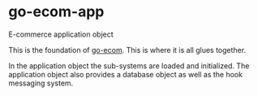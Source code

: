 # go-ecom-app
E-commerce application object

This is the foundation of [go-ecom](https://github.com/codedv8/go-ecom). This is where it is all glues together.

In the application object the sub-systems are loaded and initialized. The application object also provides a database object as well as the hook messaging system.